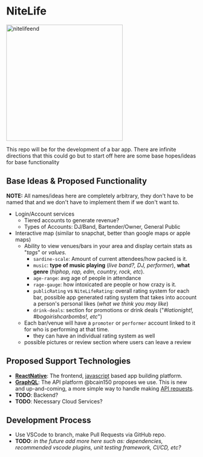 # **NiteLife**

<img width="308" alt="nitelifeend" src="https://user-images.githubusercontent.com/128172134/226120893-0f950833-fc2c-42ec-a1df-d06f1454b05b.PNG">

This repo will be for the development of a bar app. There are infinite directions that this could go but to start off here are some base hopes/ideas for base functionality

## Base Ideas & Proposed Functionality

**NOTE:** All names/ideas here are completely arbitrary, they don't have to be named that and we don't have to implement them if we don't want to.

+ Login/Account services
    + Tiered accounts to generate revenue?
    + Types of Accounts: DJ/Band, Bartender/Owner, General Public
+ Interactive map (similar to snapchat, better than google maps or apple maps)
    + Ability to view venues/bars in your area and display certain stats as "*tags*" or *values*.
        + `sardine-scale`: Amount of current attendees/how packed is it.
        + `music`: **type of music playing** (*live band?, DJ, performer*), **what genre** (*hiphop, rap, edm, country, rock, etc*). 
        + `age-range`: avg age of people in attendance
        + `rage-gauge`: how intoxicated are people or how crazy is it.
        + `publicRating` vs `NiteLifeRating`: overall rating system for each bar, possible app generated rating system that takes into account a person's personal likes (*what we think you may like*)
        + `drink-deals`: section for promotions or drink deals ("*#lationight!, #bogoirishcarbombs!, etc*")
    + Each bar/venue will have a `promoter` or `performer` account linked to it for who is performing at that time.
        + they can have an individual rating system as well
    + possible pictures or review section where users can leave a review

## Proposed Support Technologies

+ **[ReactNative](https://reactnative.dev/docs/getting-started)**: The frontend, [javascript](https://developer.mozilla.org/en-US/docs/Web/JavaScript) based app building platform. 
+ **[GraphQL](https://graphql.org/code/#javascript)**: The API platform @bcain150 proposes we use. This is new and up-and-coming, a more simple way to handle making [API requests](https://learning.postman.com/docs/getting-started/sending-the-first-request/#api-requests-defined).
+ **TODO**: Backend?
+ **TODO**: Necessary Cloud Services?

## Development Process
+ Use VSCode to branch, make Pull Requests via GitHub repo.
+ **TODO**: *in the future add more here such as: dependencies, recommended vscode plugins, unit testing framework, CI/CD, etc?*
    

